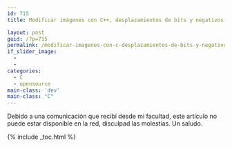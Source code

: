 ```yaml
---
id: 715
title: Modificar imágenes con C++, desplazamientos de bits y negativos

layout: post
guid: /?p=715
permalink: /modificar-imagenes-con-c-desplazamientos-de-bits-y-negativos/
if_slider_image:
  - 
  - 
categories:
  - C
  - opensource
main-class: 'dev'
main-class: "C"
---
```

Debido a una comunicación que recibí desde mi facultad, este artículo no puede estar disponible en la red, disculpad las molestias. Un saludo.



{% include _toc.html %}
